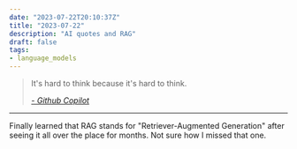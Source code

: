 ```yaml
---
date: "2023-07-22T20:10:37Z"
title: "2023-07-22"
description: "AI quotes and RAG"
draft: false
tags:
- language_models
---
```


> It's hard to think because it's hard to think.
>
> [_- Github Copilot_](https://twitter.com/Nexuist/status/1682783966074486786)
>

---

Finally learned that RAG stands for "Retriever-Augmented Generation" after seeing it all over the place for months.
Not sure how I missed that one.
